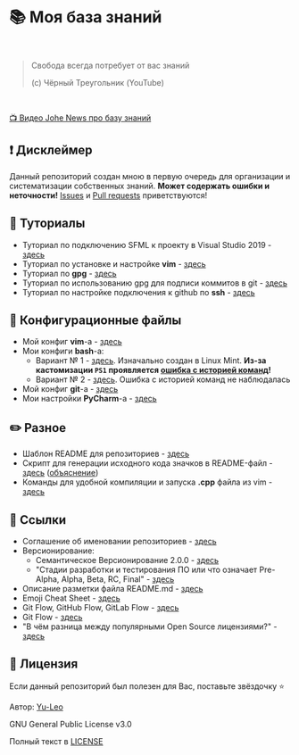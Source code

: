 # :books: Моя база знаний

<br>

> Свобода всегда потребует от вас знаний
> 
> (c) Чёрный Треугольник (YouTube)
> 
<br>

[:tv: Видео Johe News про базу знаний](https://youtu.be/9hruCcHC4FY)

## :heavy_exclamation_mark: Дисклеймер
Данный репозиторий создан мною в первую очередь для организации и систематизации собственных знаний. **Может содержать ошибки и неточности!** [Issues](https://github.com/Yu-Leo/knowledge-base/issues) и [Pull requests](https://github.com/Yu-Leo/knowledge-base/pulls) приветствуются!

## :page_with_curl: Туториалы

* Туториал по подключению SFML к проекту в Visual Studio 2019 - [здесь](./SFML-VisualStudio2019/README.md)
* Туториал по установке и настройке **vim** - [здесь](./vim-config/README.md)
* Туториал по **gpg** - [здесь](./about-gpg/README.md)
* Туториал по использованию gpg для подписи коммитов в git - [здесь](./about-gpg/verifying_commits.md)
* Туториал по настройке подключения к github по **ssh** - [здесь](./about-ssh/README.md)

## :wrench: Конфигурационные файлы

* Мой конфиг **vim**-a - [здесь](./vim-config/.vimrc)
* Мои конфиги **bash**-a:
  * Вариант № 1 - [здесь](./bash-config/1.bashrc). Изначально создан в Linux Mint. **Из-за кастомизации `PS1` проявляется [ошибка с историей команд](https://www.linux.org.ru/forum/desktop/16257831)!**
  * Вариант № 2 - [здесь](./bash-config/2.bashrc). Ошибка с историей команд не наблюдалась
* Мой конфиг **git**-a - [здесь](./git-config/.gitconfig)
* Мои настройки **PyCharm**-a - [здесь](./pycharm-config/README.md)

## :pencil2: Разное

* Шаблон README для репозиториев - [здесь](./readme-template/README.md)
* Скрипт для генерации исходного кода значков в README-файл - [здесь](./readme-template/badges_generator.py) ([объяснение](./readme-template/badges_generator.md))
* Команды для удобной компиляции и запуска **.cpp** файла из vim - [здесь](./vim-config/run_cpp.md)

## :link: Ссылки
* Соглашение об именовании репозиториев - [здесь](https://gist.github.com/maestrow/9b97fa931d5995fe0cbfc65d13020bb0)
* Версионирование:
  * Cемантическое Версионирование 2.0.0 - [здесь](https://semver.org/lang/ru/)
  * "Стадии разработки и тестирования ПО или что означает Pre-Alpha, Alpha, Beta, RC, Final" - [здесь](https://monobit.ru/stadii-razrabotki-i-testirovaniya-po-ili-chto-oznachaet-pre-alpha-alpha-beta-rc-final.html)
* Описание разметки файла README.md - [здесь](https://github.com/GnuriaN/format-README)
* Emoji Cheat Sheet - [здесь](https://www.webfx.com/tools/emoji-cheat-sheet/)
* Git Flow, GitHub Flow, GitLab Flow - [здесь](https://ru.stackoverflow.com/questions/623355/%D0%9F%D1%80%D0%B0%D0%B2%D0%B8%D0%BB%D1%8C%D0%BD%D0%BE%D0%B5-%D0%B8%D0%BC%D0%B5%D0%BD%D0%BE%D0%B2%D0%B0%D0%BD%D0%B8%D0%B5-%D0%B2%D0%B5%D1%82%D0%BE%D0%BA) 
* Git Flow - [здесь](https://habr.com/ru/post/106912/)
* "В чём разница между популярными Open Source лицензиями?" - [здесь](https://tproger.ru/articles/whats-difference-between-licenses/)


## :open_hands: Лицензия

Если данный репозиторий был полезен для Вас, поставьте звёздочку ⭐️

Автор: [Yu-Leo](https://github.com/Yu-Leo)

GNU General Public License v3.0

Полный текст в [LICENSE](LICENSE)
